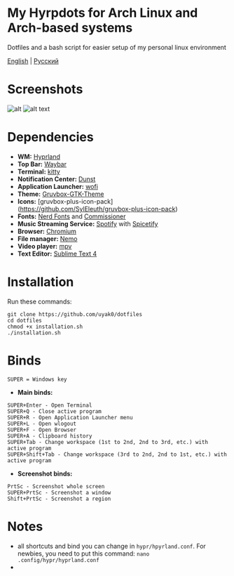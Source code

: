 # My Hyrpdots for Arch Linux and Arch-based systems
Dotfiles and a bash script for easier setup of my personal linux environment

[English](https://github.com/kartavkun/my-hyprdots) | [Русский](https://github.com/kartavkun/ny-hyprdots-ru)

# Screenshots
![alt](https://cdn.discordapp.com/attachments/952914055495024660/1204975467669495858/2024-02-08-070518_hyprshot.png?ex=65d6afda&is=65c43ada&hm=6c04cd78545b603b1b7ee33233b0f4afa6ef7387f62346b454f887ffae15bd54&)
![alt text](https://cdn.discordapp.com/attachments/952914055495024660/1204975467204050944/2024-02-08-070455_hyprshot.png?ex=65d6afda&is=65c43ada&hm=e9787032b9e6e20890773f7e234074e8c1c32158639c0af5d86ad7140e29df57&)

# Dependencies
- **WM:** [Hyprland](https://hyprland.org)
- **Top Bar:** [Waybar](https://github.com/Alexays/Waybar)
- **Terminal:** [kitty](https://github.com/kovidgoyal/kitty)
- **Notification Center:** [Dunst](https://dunst-project.org)
- **Application Launcher:** [wofi](https://sr.ht/~scoopta/wofi/)
- **Theme:** [Gruvbox-GTK-Theme](https://github.com/Fausto-Korpsvart/Gruvbox-GTK-Theme) 
- **Icons:** [gruvbox-plus-icon-pack] (https://github.com/SylEleuth/gruvbox-plus-icon-pack)
- **Fonts:** [Nerd Fonts](https://github.com/ryanoasis/nerd-fonts) and [Commissioner](https://github.com/kosbarts/Commissioner)
- **Music Streaming Service:** [Spotify](https://spotify.com) with [Spicetify](https://spicetify.app)
- **Browser:** [Chromium](https://www.chromium.org/chromium-projects)
- **File manager:** [Nemo](https://github.com/linuxmint/nemo)
- **Video player:** [mpv](https://mpv.io)
- **Text Editor:** [Sublime Text 4](https://www.sublimetext.com)

# Installation
Run these commands:
```
git clone https://github.com/uyak0/dotfiles
cd dotfiles
chmod +x installation.sh
./installation.sh
``` 

# Binds
`SUPER = Windows key`
- **Main binds:**
```
SUPER+Enter - Open Terminal
SUPER+Q - Close active program
SUPER+R - Open Application Launcher menu
SUPER+L - Open wlogout
SUPER+F - Open Browser
SUPER+A - Clipboard history
SUPER+Tab - Change workspace (1st to 2nd, 2nd to 3rd, etc.) with active program
SUPER+Shift+Tab - Change workspace (3rd to 2nd, 2nd to 1st, etc.) with active program
```

- **Screenshot binds:**
```
PrtSc - Screenshot whole screen
SUPER+PrtSc - Screenshot a window
Shift+PrtSc - Screenshot a region
```

# Notes
- all shortcuts and bind you can change in `hypr/hpyrland.conf`. For newbies, you need to put this command: `nano .config/hypr/hyprland.conf`
- 